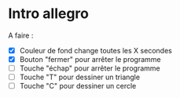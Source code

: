 # Intro allegro

A faire :

- [X] Couleur de fond change toutes les X secondes
- [X] Bouton "fermer" pour arrêter le programme
- [ ] Touche "échap" pour arrêter le programme
- [ ] Touche "T" pour dessiner un triangle
- [ ] Touche "C" pour dessiner un cercle

